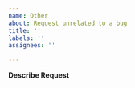 ```yaml
---
name: Other
about: Request unrelated to a bug
title: ''
labels: ''
assignees: ''

---
```


<!--
*** Important Note ***
Development of Flutter for Desktop is now primarily happening in the Flutter repository itself. If you have a bug or feature request related to desktop that's about the Flutter framework, the `flutter` command-line tool, or the desktop support in the Flutter engine, please file your bug in the Flutter issue tracker: https://github.com/flutter/flutter/issues

Please file bugs here only for things specific to this repository, such as:
* Proposed changes to instructions in the READMEs here.
* Requests specific to the plugins here.

If you're not sure whether the report belongs here or in Flutter itself, you can file it here here, but we may close the issue and ask you to file it in Flutter if it turns out not to be specific to this project.

***Important Note #2***
For general discussion and questions, please use the project mailing list rather than filing an issue:
https://groups.google.com/forum/#!forum/flutter-desktop-embedding-dev
-->

**Describe Request**
